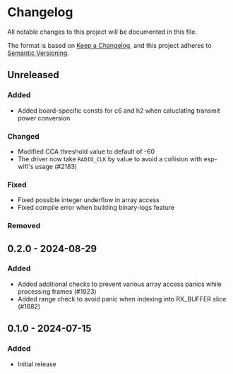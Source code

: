 # Changelog

All notable changes to this project will be documented in this file.

The format is based on [Keep a Changelog](https://keepachangelog.com/en/1.0.0/),
and this project adheres to [Semantic Versioning](https://semver.org/spec/v2.0.0.html).

## Unreleased

### Added

- Added board-specific consts for c6 and h2 when caluclating transmit power conversion

### Changed

- Modified CCA threshold value to default of -60
- The driver now take `RADIO_CLK` by value to avoid a collision with esp-wifi's usage (#2183)

### Fixed

- Fixed possible integer underflow in array access
- Fixed compile error when building binary-logs feature

### Removed

## 0.2.0 - 2024-08-29

### Added

- Added additional checks to prevent various array access panics while processing frames (#1923)
- Added range check to avoid panic when indexing into RX_BUFFER slice (#1682)

## 0.1.0 - 2024-07-15

### Added

- Initial release
